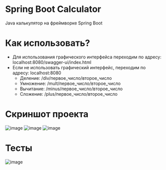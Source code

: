 # Spring Boot Calculator
Java калькулятор на фреймворке Spring Boot

# Как использовать?
- Для использования графического интерфейса переходим по адресу:  localhost:8080/swagger-ui/index.html
- Если не использовать графический интерфейс, переходим по адресу: localhost:8080
  - Деление: /div/первое_число/второе_число
  - Умножение: /mult/первое_число/второе_число
  - Вычитание: /minus/первое_число/второе_число
  - Сложение: /plus/первое_число/второе_число
# Скриншот проекта
  ![image](https://github.com/TheIgor23/Spring-Boot-Calculator/assets/44932064/1a57f096-c35a-4038-8584-82893291c086)
  ![image](https://github.com/TheIgor23/Spring-Boot-Calculator/assets/44932064/a7e700f4-3637-4315-8dc7-0a67ad2bfe54)
  ![image](https://github.com/TheIgor23/Spring-Boot-Calculator/assets/44932064/0a5e33ca-2a71-473c-9eec-941a642bf4ff)
# Тесты
![image](https://github.com/TheIgor23/Spring-Boot-Calculator/assets/44932064/a02ad436-df5a-4596-937e-89c4835e6a2b)


